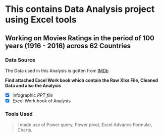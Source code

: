 # This contains Data Analysis project using Excel tools
## Working on Movies Ratings in the period of 100 years (1916 - 2016) across 62 Countries

### Data Source
The Data used in this Analysis is gotten from [IMDb](https://www.imdb.com/)  

**Find attached Excel Work book which contain the Raw Xlxs File, Cleaned Data and also the Analysis**
- [x] Infographic *PPT file*
- [x] Excel Work book of Analysis

### Tools Used

> I made use of Power query, Power pivot, Excel Advance Formular, Charts.


